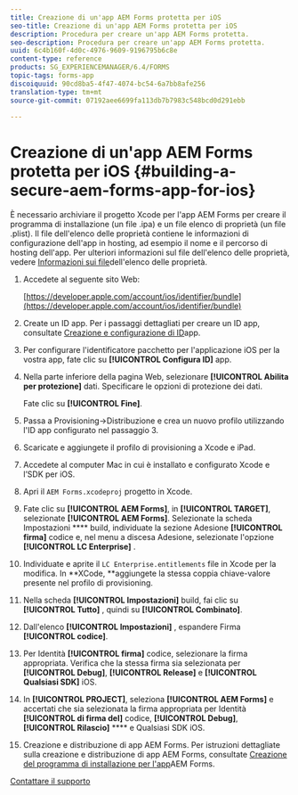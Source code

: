 ```yaml
---
title: Creazione di un'app AEM Forms protetta per iOS
seo-title: Creazione di un'app AEM Forms protetta per iOS
description: Procedura per creare un'app AEM Forms protetta.
seo-description: Procedura per creare un'app AEM Forms protetta.
uuid: 6c4b160f-4d0c-4976-9609-9196795b6c8e
content-type: reference
products: SG_EXPERIENCEMANAGER/6.4/FORMS
topic-tags: forms-app
discoiquuid: 90cd8ba5-4f47-4074-bc54-6a7bb8afe256
translation-type: tm+mt
source-git-commit: 07192aee6699fa113db7b7983c548bcd0d291ebb

---
```



# Creazione di un&#39;app AEM Forms protetta per iOS {#building-a-secure-aem-forms-app-for-ios}

È necessario archiviare il progetto Xcode per l&#39;app AEM Forms per creare il programma di installazione (un file .ipa) e un file elenco di proprietà (un file .plist). Il file dell&#39;elenco delle proprietà contiene le informazioni di configurazione dell&#39;app in hosting, ad esempio il nome e il percorso di hosting dell&#39;app. Per ulteriori informazioni sul file dell&#39;elenco delle proprietà, vedere [Informazioni sui file](https://developer.apple.com/library/ios/#documentation/general/Reference/InfoPlistKeyReference/Articles/AboutInformationPropertyListFiles.html)dell&#39;elenco delle proprietà.

1. Accedete al seguente sito Web:

   [https://developer.apple.com/account/ios/identifier/bundle](https://developer.apple.com/account/ios/identifier/bundle)

1. Create un ID app. Per i passaggi dettagliati per creare un ID app, consultate [Creazione e configurazione di ID](https://developer.apple.com/library/ios/documentation/IDEs/Conceptual/AppDistributionGuide/MaintainingProfiles/MaintainingProfiles.html)app.
1. Per configurare l&#39;identificatore pacchetto per l&#39;applicazione iOS per la vostra app, fate clic su **[!UICONTROL Configura ID]** app.
1. Nella parte inferiore della pagina Web, selezionare **[!UICONTROL Abilita per protezione]** dati. Specificare le opzioni di protezione dei dati.

   Fate clic su **[!UICONTROL Fine]**.

1. Passa a Provisioning->Distribuzione e crea un nuovo profilo utilizzando l&#39;ID app configurato nel passaggio 3.
1. Scaricate e aggiungete il profilo di provisioning a Xcode e iPad.
1. Accedete al computer Mac in cui è installato e configurato Xcode e l’SDK per iOS.
1. Apri il `AEM Forms.xcodeproj` progetto in Xcode.
1. Fate clic su **[!UICONTROL AEM Forms]**, in **[!UICONTROL TARGET]**, selezionate **[!UICONTROL AEM Forms]**. Selezionate la scheda Impostazioni **** build, individuate la sezione Adesione **[!UICONTROL firma]** codice e, nel menu a discesa Adesione, selezionate l&#39;opzione **[!UICONTROL LC Enterprise]** .
1. Individuate e aprite il `LC Enterprise.entitlements` file in Xcode per la modifica. In **XCode, **aggiungete la stessa coppia chiave-valore presente nel profilo di provisioning.
1. Nella scheda **[!UICONTROL Impostazioni]** build, fai clic su **[!UICONTROL Tutto]** , quindi su **[!UICONTROL Combinato]**.
1. Dall&#39;elenco **[!UICONTROL Impostazioni]** , espandere Firma **[!UICONTROL codice]**.
1. Per Identità **[!UICONTROL firma]** codice, selezionare la firma appropriata. Verifica che la stessa firma sia selezionata per **[!UICONTROL Debug]**, **[!UICONTROL Release]** e **[!UICONTROL Qualsiasi SDK]** iOS.
1. In **[!UICONTROL PROJECT]**, seleziona **[!UICONTROL AEM Forms]** e accertati che sia selezionata la firma appropriata per Identità **[!UICONTROL di firma del]** codice, **[!UICONTROL Debug]**, **[!UICONTROL Rilascio]** **** e Qualsiasi SDK iOS.
1. Creazione e distribuzione di app AEM Forms. Per istruzioni dettagliate sulla creazione e distribuzione di app AEM Forms, consultate [Creazione del programma di installazione per l&#39;app](/help/forms/using/setup-xcode-project-build-installer.md#main-pars-text-12)AEM Forms.

[Contattare il supporto](https://www.adobe.com/account/sign-in.supportportal.html)
